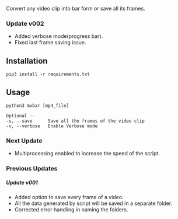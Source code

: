 Convert any video clip into bar form or save all its frames.

### Update v002
* Added verbose mode(progress bar).
* Fixed last frame saving issue.

## Installation
```
pip3 install -r requirements.txt
```

## Usage
```
python3 mvbar [mp4_file]
```
```
Optional --
-s, --save      Save all the frames of the video clip
-v, --verbose   Enable Verbose mode
```

### Next Update
* Multiprocessing enabled to increase the speed of the script.

### Previous Updates

##### Update v001
* Added option to save every frame of a video.
* All the data generated by script will be saved in a separate folder.
* Corrected error handling in naming the folders.

